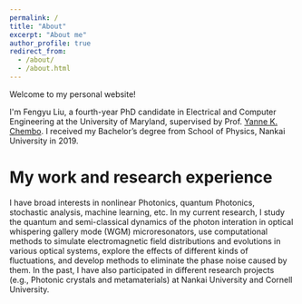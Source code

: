 ```yaml
---
permalink: /
title: "About"
excerpt: "About me"
author_profile: true
redirect_from: 
  - /about/
  - /about.html
---
```


Welcome to my personal website!

I'm Fengyu Liu, a fourth-year PhD candidate in Electrical and Computer Engineering at the University of Maryland, supervised by Prof. [Yanne K. Chembo](https://chembolab.umd.edu/). I received my Bachelor’s degree from School of Physics, Nankai University in 2019. 

My work and research experience
======
I have broad interests in nonlinear Photonics, quantum Photonics, stochastic analysis, machine learning, etc. In my current research, I study the quantum and semi-classical dynamics of the photon interation in optical whispering gallery mode (WGM) microresonators, use computational methods to simulate electromagnetic field distributions and evolutions in various optical systems, explore the effects of different kinds of fluctuations, and develop methods to eliminate the phase noise caused by them. In the past, I have also participated in different research projects (e.g., Photonic crystals and metamaterials) at Nankai University and Cornell University.

